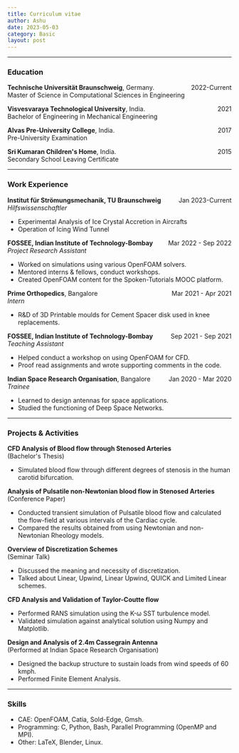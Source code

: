 ```yaml
---
title: Curriculum vitae 
author: Ashu
date: 2023-05-03
category: Basic
layout: post
---
```


---
### Education
<span style="float: right;">2022-Current</span>
**Technische Universität Braunschweig**, Germany.  
Master of Science in Computational Sciences in Engineering 

<span style="float: right;">2021</span>
**Visvesvaraya Technological University**, India.  
Bachelor of Engineering in Mechanical Engineering

<span style="float: right;">2017</span>
**Alvas Pre-University College**, India.  
Pre-University Examination 

<span style="float: right;">2015</span>
**Sri Kumaran Children's Home**, India.  
Secondary School Leaving Certificate

---

### Work Experience
<span style="float: right;">Jan 2023-Current</span>

**Institut für Strömungsmechanik, TU Braunschweig**  
*Hilfswissenschaftler*  
- Experimental Analysis of Ice Crystal Accretion in Aircrafts
- Operation of Icing Wind Tunnel

<span style="float: right;">Mar 2022 - Sep 2022</span>
**FOSSEE, Indian Institute of Technology-Bombay**  
*Project Research Assistant*  
- Worked on simulations using various OpenFOAM solvers.
- Mentored interns & fellows, conduct workshops.
- Created OpenFOAM content for the Spoken-Tutorials MOOC platform.

<span style="float: right;">Mar 2021 - Apr 2021</span>
**Prime Orthopedics**, Bangalore  
*Intern*  
- R&D of 3D Printable moulds for Cement Spacer disk used in knee replacements.

<span style="float: right;">Sep 2021 - Sep 2021</span>
**FOSSEE, Indian Institute of Technology-Bombay**  
*Teaching Assistant*  
- Helped conduct a workshop on using OpenFOAM for CFD.
- Proof read assignments and wrote supporting comments in the code.

<span style="float: right;">Jan 2020 - Mar 2020</span>
**Indian Space Research Organisation**, Bangalore  
*Trainee*  
- Learned to design antennas for space applications.
- Studied the functioning of Deep Space Networks.

---

### Projects & Activities
**CFD Analysis of Blood flow through Stenosed Arteries**  
(Bachelor's Thesis)  
- Simulated blood flow through different degrees of stenosis in the human carotid bifurcation.

**Analysis of Pulsatile non-Newtonian blood flow in Stenosed Arteries**  
(Conference Paper)  
- Conducted transient simulation of Pulsatile blood flow and calculated the flow-field at various intervals of the Cardiac cycle.
- Compared the results obtained from using Newtonian and non-Newtonian Rheology models.

**Overview of Discretization Schemes**  
(Seminar Talk)  
- Discussed the meaning and necessity of discretization.
- Talked about Linear, Upwind, Linear Upwind, QUICK and Limited Linear schemes.

**CFD Analysis and Validation of Taylor-Coutte flow**  
- Performed RANS simulation using the K-ω SST turbulence model.
- Validated simulation against analytical solution using Numpy and Matplotlib.

**Design and Analysis of 2.4m Cassegrain Antenna**  
(Performed at Indian Space Research Organisation)  
- Designed the backup structure to sustain loads from wind speeds of 60 kmph.
- Performed Finite Element Analysis.

---

### Skills
- CAE: OpenFOAM, Catia, Sold-Edge, Gmsh.
- Programming: C, Python, Bash, Parallel Programming (OpenMP and MPI).
- Other: LaTeX, Blender, Linux.

